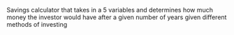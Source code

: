 Savings calculator that takes in a 5 variables and determines how much money the investor would have after a given number of years given different methods of investing
